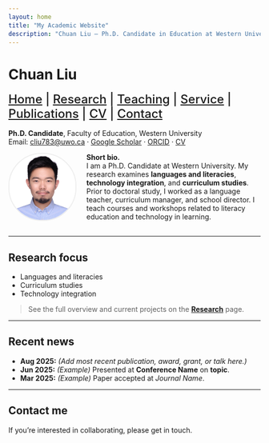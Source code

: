 ```yaml
---
layout: home
title: "My Academic Website"
description: "Chuan Liu — Ph.D. Candidate in Education at Western University. Research in languages and literacies, curriculum studies, and technology integration."
---
```


# Chuan Liu

<!-- Navigation menu -->
<nav style="margin: 1rem 0; font-size: 1.50rem; font-weight: 500;">
  <a href="index.html">Home</a> |
  <a href="research.html">Research</a> |
  <a href="teaching.html">Teaching</a> |
  <a href="service.html">Service</a> |
  <a href="publications.html">Publications</a> |
  <a href="cv.html">CV</a> |
  <a href="contact.html">Contact</a>
</nav>

**Ph.D. Candidate**, Faculty of Education, Western University  
Email: [cliu783@uwo.ca](mailto:cliu783@uwo.ca) · [Google Scholar](#) · [ORCID](#) · [CV](cv.html)

<img src="your-photo.JPG" alt="Portrait of Chuan Liu" style="float:left; margin:0 1.25rem 1rem 0; width:132px; border-radius:66px; border:2px solid #eee;" />

**Short bio.**  
I am a Ph.D. Candidate at Western University. My research examines **languages and literacies**, **technology integration**, and **curriculum studies**. Prior to doctoral study, I worked as a language teacher, curriculum manager, and school director. I teach courses and workshops related to literacy education and technology in learning.

<div style="clear:both"></div>

---

## Research focus

- Languages and literacies  
- Curriculum studies  
- Technology integration  

> See the full overview and current projects on the **[Research](research.html)** page.

---

## Recent news

- **Aug 2025:** _(Add most recent publication, award, grant, or talk here.)_  
- **Jun 2025:** _(Example)_ Presented at **Conference Name** on **topic**.  
- **Mar 2025:** _(Example)_ Paper accepted at *Journal Name*.

---

## Contact me

If you’re interested in collaborating, please get in touch.
